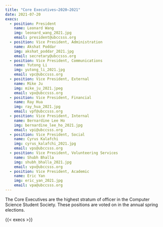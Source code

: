 ```yaml
---
title: "Core Executives—2020–2021"
date: 2021-07-20
execs:
  - position: President
    name: Leonard Wang
    img: leonard_wang_2021.jpg
    email: president@ubccsss.org
  - position: Vice President, Administration
    name: Akshat Poddar
    img: akshat_poddar_2021.jpg
    email: secretary@ubccsss.org
  - position: Vice President, Communications
    name: Yutong Li
    img: yutong_li_2021.jpg
    email: vpc@ubccsss.org
  - position: Vice President, External
    name: Mike Ju
    img: mike_ju_2021.jpeg
    email: vpx@ubccsss.org
  - position: Vice President, Financial
    name: Ray Hua
    img: ray_hua_2021.jpg
    email: vpf@ubccsss.org
  - position: Vice President, Internal
    name: Bernardine Lee Ho
    img: bernardine_lee_ho_2021.jpg
    email: vpi@ubccsss.org
  - position: Vice President, Social
    name: Cyrus Kalafchi
    img: cyrus_kalafchi_2021.jpg
    email: vps@ubccsss.org
  - position: Vice President, Volunteering Services
    name: Shubh Bhalla
    img: shubh_bhalla_2021.jpg
    email: vpv@ubccsss.org
  - position: Vice President, Academic
    name: Eric Yan
    img: eric_yan_2021.jpg
    email: vpa@ubccsss.org
---
```


The Core Executives are the highest stratum of officer in the Computer Science Student Society. These positions are voted on in the annual spring elections.

{{< execs >}}
